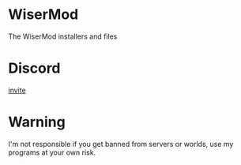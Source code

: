 # WiserMod
The WiserMod installers and files


# Discord
[invite](https://discord.gg/zafgtnf4qV)



# Warning

I'm not responsible if you get banned from servers or worlds,
use my programs at your own risk.

